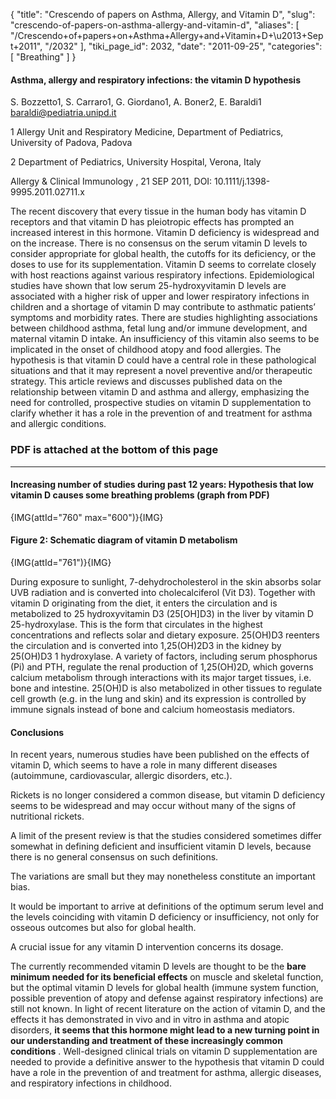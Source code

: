 {
  "title": "Crescendo of papers on Asthma, Allergy, and Vitamin D",
  "slug": "crescendo-of-papers-on-asthma-allergy-and-vitamin-d",
  "aliases": [
    "/Crescendo+of+papers+on+Asthma+Allergy+and+Vitamin+D+\u2013+Sept+2011",
    "/2032"
  ],
  "tiki_page_id": 2032,
  "date": "2011-09-25",
  "categories": [
    "Breathing"
  ]
}


#### Asthma, allergy and respiratory infections: the vitamin D hypothesis

S. Bozzetto1,     S. Carraro1,     G. Giordano1,     A. Boner2,     E. Baraldi1 baraldi@pediatria.unipd.it

1    Allergy Unit and Respiratory Medicine, Department of Pediatrics, University of Padova, Padova

2     Department of Pediatrics, University Hospital, Verona, Italy

Allergy & Clinical Immunology ,  21 SEP 2011, DOI: 10.1111/j.1398-9995.2011.02711.x

The recent discovery that every tissue in the human body has vitamin D receptors and that vitamin D has pleiotropic effects has prompted an increased interest in this hormone. Vitamin D deficiency is widespread and on the increase. There is no consensus on the serum vitamin D levels to consider appropriate for global health, the cutoffs for its deficiency, or the doses to use for its supplementation. Vitamin D seems to correlate closely with host reactions against various respiratory infections. Epidemiological studies have shown that low serum 25-hydroxyvitamin D levels are associated with a higher risk of upper and lower respiratory infections in children and a shortage of vitamin D may contribute to asthmatic patients’ symptoms and morbidity rates. There are studies highlighting associations between childhood asthma, fetal lung and/or immune development, and maternal vitamin D intake. An insufficiency of this vitamin also seems to be implicated in the onset of childhood atopy and food allergies. The hypothesis is that vitamin D could have a central role in these pathological situations and that it may represent a novel preventive and/or therapeutic strategy. This article reviews and discusses published data on the relationship between vitamin D and asthma and allergy, emphasizing the need for controlled, prospective studies on vitamin D supplementation to clarify whether it has a role in the prevention of and treatment for asthma and allergic conditions.

### PDF is attached at the bottom of this page

- - - - - 

#### Increasing number of studies during past 12 years: Hypothesis that low vitamin D causes some breathing problems (graph from PDF)

{IMG(attId="760" max="600")}{IMG}

#### Figure 2: Schematic diagram of vitamin D metabolism

{IMG(attId="761")}{IMG}

During exposure to sunlight, 7-dehydrocholesterol in the skin absorbs solar UVB radiation and is converted into cholecalciferol (Vit D3). Together with vitamin D originating from the diet, it enters the circulation and is metabolized to 25 hydroxyvitamin D3 (25<span>[OH]</span>D3) in the liver by vitamin D 25-hydroxylase. This is the form that circulates in the highest concentrations and reflects solar and dietary exposure. 25(OH)D3 reenters the circulation and is converted into 1,25(OH)2D3 in the kidney by 25(OH)D3 1 hydroxylase. A variety of factors, including serum phosphorus (Pi) and PTH, regulate the renal production of 1,25(OH)2D, which governs calcium metabolism through interactions with its major target tissues, i.e. bone and intestine. 25(OH)D is also metabolized in other tissues to regulate cell growth (e.g. in the lung and skin) and its expression is controlled by immune signals instead of bone and calcium homeostasis mediators.

#### Conclusions

In recent years, numerous studies have been published on the effects of vitamin D, which seems to have a role in many different diseases (autoimmune, cardiovascular, allergic disorders, etc.). 

Rickets is no longer considered a common disease, but vitamin D deficiency seems to be widespread and may occur without many of the signs of nutritional rickets. 

A limit of the present review is that the studies considered sometimes differ somewhat in defining deficient and insufficient vitamin D levels, because there is no general consensus on such definitions. 

The variations are small but they may nonetheless constitute an important bias. 

It would be important to arrive at definitions of the optimum serum level and the levels coinciding with vitamin D deficiency or insufficiency, not only for osseous outcomes but also for global health. 

A crucial issue for any vitamin D intervention concerns its dosage. 

The currently recommended vitamin D levels are thought to be the  **bare minimum needed for its beneficial effects**  on muscle and skeletal function, but the optimal vitamin D levels for global health (immune system function, possible prevention of atopy and defense against respiratory infections) are still not known. In light of recent literature on the action of vitamin D, and the effects it has demonstrated in vivo and in vitro in asthma and atopic disorders,  **it seems that this hormone might lead to a new turning point in our understanding and treatment of these increasingly common conditions** . Well-designed clinical trials on vitamin D supplementation are needed to provide a definitive answer to the hypothesis that vitamin D could have a role in the prevention of and treatment for asthma, allergic diseases, and respiratory infections in childhood.
